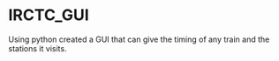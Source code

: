 # IRCTC_GUI
Using python created a GUI that can give the timing of any train and the stations it visits.
